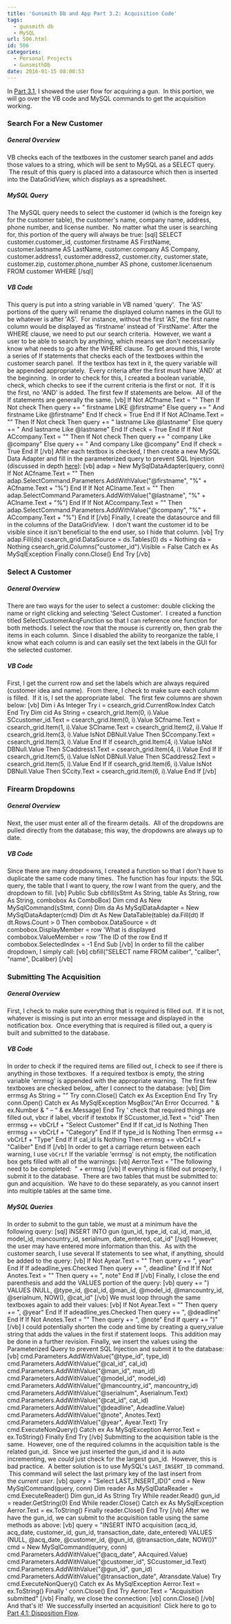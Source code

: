 ```yaml
---
title: 'Gunsmith Db and App Part 3.2: Acquisition Code'
tags:
  - gunsmith db
  - MySQL
url: 506.html
id: 506
categories:
  - Personal Projects
  - GunsmithDb
date: 2016-01-15 08:00:53
---
```


In [Part 3.1](http://www.techtrek.io/index.php/2016/01/12/gunsmith-db-and-app-part-3-1-acquisition-flow/), I showed the user flow for acquiring a gun.  In this portion, we will go over the VB code and MySQL commands to get the acquisition working.

### Search For a New Customer

##### General Overview

VB checks each of the textboxes in the customer search panel and adds those values to a string, which will be sent to MySQL as a SELECT query.  The result of this query is placed into a datasource which then is inserted into the DataGridView, which displays as a spreadsheet.

##### MySQL Query

The MySQL query needs to select the customer id (which is the foreign key for the customer table), the customer's name, company name, address, phone number, and license number.  No matter what the user is searching for, this portion of the query will always be true: \[sql\] SELECT customer.customer\_id, customer.firstname AS FirstName, customer.lastname AS LastName, customer.company AS Company, customer.address1, customer.address2, customer.city, customer.state, customer.zip, customer.phone\_number AS phone, customer.licensenum FROM customer WHERE \[/sql\]

##### VB Code

This query is put into a string variable in VB named 'query'.  The 'AS' portions of the query will rename the displayed column names in the GUI to be whatever is after 'AS'.  For instance, without the first 'AS', the first name column would be displayed as 'firstname' instead of 'FirstName'. After the WHERE clause, we need to put our search criteria.  However, we want a user to be able to search by anything, which means we don't necessarily know what needs to go after the WHERE clause. To get around this, I wrote a series of If statements that checks each of the textboxes within the customer search panel.  If the textbox has text in it, the query variable will be appended appropriately.  Every criteria after the first must have 'AND' at the beginning.  In order to check for this, I created a boolean variable, check, which checks to see if the current criteria is the first or not.  If it is the first, no 'AND' is added. The first few If statements are below.  All of the If statements are generally the same. \[vb\] If Not ACfname.Text = "" Then If Not check Then query += " firstname LIKE @firstname" Else query += " And firstname Like @firstname" End If check = True End If If Not AClname.Text = "" Then If Not check Then query += " lastname Like @lastname" Else query += " And lastname Like @lastname" End If check = True End If If Not ACcompany.Text = "" Then If Not check Then query += " company Like @company" Else query += " And company Like @company" End If check = True End If \[/vb\] After each textbox is checked, I then create a new MySQL Data Adapter and fill in the parameterized query to prevent SQL Injection (discussed in depth [here](http://www.techtrek.io/index.php/2016/01/05/sql-injection/)): \[vb\] adap = New MySqlDataAdapter(query, conn) If Not ACfname.Text = "" Then adap.SelectCommand.Parameters.AddWithValue("@firstname", "%" + ACfname.Text + "%") End If If Not AClname.Text = "" Then adap.SelectCommand.Parameters.AddWithValue("@lastname", "%" + AClname.Text + "%") End If If Not ACcompany.Text = "" Then adap.SelectCommand.Parameters.AddWithValue("@company", "%" + ACcompany.Text + "%") End If \[/vb\] Finally, I create the datasource and fill in the columns of the DataGridView.  I don't want the customer id to be visible since it isn't beneficial to the end user, so I hide that column. \[vb\] Try adap.Fill(ds) csearch\_grid.DataSource = ds.Tables(0) ds = Nothing da = Nothing csearch\_grid.Columns("customer_id").Visible = False Catch ex As MySqlException Finally conn.Close() End Try \[/vb\]

### Select A Customer

##### General Overview

There are two ways for the user to select a customer: double clicking the name or right clicking and selecting 'Select Customer'.  I created a function titled SelectCustomerAcqFunction so that I can reference one function for both methods. I select the row that the mouse is currently on, then grab the items in each column.  Since I disabled the ability to reorganize the table, I know what each column is and can easily set the text labels in the GUI for the selected customer.

##### VB Code

First, I get the current row and set the labels which are always required (customer idea and name).  From there, I check to make sure each column is filled.  If it is, I set the appropriate label.  The first few columns are shown below: \[vb\] Dim i As Integer Try i = csearch\_grid.CurrentRow.Index Catch End Try Dim cid As String = csearch\_grid.Item(0, i).Value SCcustomer\_id.Text = csearch\_grid.Item(0, i).Value SCfname.Text = csearch\_grid.Item(1, i).Value SClname.Text = csearch\_grid.Item(2, i).Value If csearch\_grid.Item(3, i).Value IsNot DBNull.Value Then SCcompany.Text = csearch\_grid.Item(3, i).Value End If If csearch\_grid.Item(4, i).Value IsNot DBNull.Value Then SCaddress1.Text = csearch\_grid.Item(4, i).Value End If If csearch\_grid.Item(5, i).Value IsNot DBNull.Value Then SCaddress2.Text = csearch\_grid.Item(5, i).Value End If If csearch\_grid.Item(6, i).Value IsNot DBNull.Value Then SCcity.Text = csearch\_grid.Item(6, i).Value End If \[/vb\]

### Firearm Dropdowns

##### General Overview

Next, the user must enter all of the firearm details.  All of the dropdowns are pulled directly from the database; this way, the dropdowns are always up to date.

##### VB Code

Since there are many dropdowns, I created a function so that I don't have to duplicate the same code many times.  The function has four inputs: the SQL query, the table that I want to query, the row I want from the query, and the dropdown to fill. \[vb\] Public Sub cbfill(sStmt As String, table As String, row As String, combobox As ComboBox) Dim cmd As New MySqlCommand(sStmt, conn) Dim da As MySqlDataAdapter = New MySqlDataAdapter(cmd) Dim dt As New DataTable(table) da.Fill(dt) If dt.Rows.Count > 0 Then combobox.DataSource = dt combobox.DisplayMember = row 'What is displayed combobox.ValueMember = row 'The ID of the row End If combobox.SelectedIndex = -1 End Sub \[/vb\] In order to fill the caliber dropdown, I simply call: \[vb\] cbfill("SELECT name FROM caliber", "caliber", "name", Dcaliber) \[/vb\]

### Submitting The Acquisition

##### General Overview

First, I check to make sure everything that is required is filled out.  If it is not, whatever is missing is put into an error message and displayed in the notification box.  Once everything that is required is filled out, a query is built and submitted to the database.

##### VB Code

In order to check if the required items are filled out, I check to see if there is anything in those textboxes.  If a required textbox is empty, the string variable 'errmsg' is appended with the appropriate warning.  The first few textboxes are checked below,, after I connect to the database: \[vb\] Dim errmsg As String = "" Try conn.Close() Catch ex As Exception End Try Try conn.Open() Catch ex As MySqlException MsgBox("An Error Occurred. " & ex.Number & “ – “ & ex.Message) End Try ' check that required things are filled out, vbcr if label, vbcrlf if textobx If SCcustomer\_id.Text = "cid" Then errmsg += vbCrLf + "Select Customer" End If If cat\_id Is Nothing Then errmsg += vbCrLf + "Category" End If If type\_id Is Nothing Then errmsg += vbCrLf + "Type" End If If cal\_id Is Nothing Then errmsg += vbCrLf + "Caliber" End If \[/vb\] In order to get a carriage return between each warning, I use `vbCrLf` If the variable 'errmsg' is not empty, the notification box gets filled with all of the warnings: \[vb\] Aerror.Text = "The following need to be completed:  " + errmsg \[/vb\] If everything is filled out properly, I submit it to the database.  There are two tables that must be submitted to: gun and acquisition.  We have to do these separately, as you cannot insert into multiple tables at the same time.

##### MySQL Queries

In order to submit to the gun table, we must at a minimum have the following query: \[sql\] INSERT INTO gun (gun\_id, type\_id, cal\_id, man\_id, model\_id, mancountry\_id, serialnum, date\_entered, cat\_id" \[/sql\] However, the user may have entered more information than this.  As with the customer search, I use several If statements to see what, if anything, should be added to the query: \[vb\] If Not Ayear.Text = "" Then query += ", year" End If If adeadline\_yes.Checked Then query += ", deadline" End If If Not Anotes.Text = "" Then query += ", note" End If \[/vb\] Finally, I close the end parenthesis and add the VALUES portion of the query: \[vb\] query += ") VALUES (NULL, @type\_id, @cal\_id, @man\_id, @model\_id, @mancountry\_id, @serialnum, NOW(), @cat\_id" \[/vb\] We must loop through the same textboxes again to add their values: \[vb\] If Not Ayear.Text = "" Then query += ", @year" End If If adeadline\_yes.Checked Then query += ", @deadline" End If If Not Anotes.Text = "" Then query += ", @note" End If query += ")" \[/vb\] I could potentially shorten the code and time by creating a query\_value string that adds the values in the first if statement loops.  This addition may be done in a further revision. Finally, we insert the values using the Parameterized Query to prevent SQL Injection and submit it to the database: \[vb\] cmd.Parameters.AddWithValue("@type\_id", type\_id) cmd.Parameters.AddWithValue("@cal\_id", cal\_id) cmd.Parameters.AddWithValue("@man\_id", man\_id) cmd.Parameters.AddWithValue("@model\_id", model\_id) cmd.Parameters.AddWithValue("@mancountry\_id", mancountry\_id) cmd.Parameters.AddWithValue("@serialnum", Aserialnum.Text) cmd.Parameters.AddWithValue("@cat\_id", cat\_id) cmd.Parameters.AddWithValue("@deadline", Adeadline.Value) cmd.Parameters.AddWithValue("@note", Anotes.Text) cmd.Parameters.AddWithValue("@year", Ayear.Text) Try cmd.ExecuteNonQuery() Catch ex As MySqlException Aerror.Text = ex.ToString() Finally End Try \[/vb\] Submitting to the acquisition table is the same.  However, one of the required columns in the acquisition table is the related gun\_id.  Since we just inserted the gun_id and it is auto incrementing, we _could_ just check for the largest gun_id.  However, this is bad practice.  A better solution is to use MySQL's `LAST_INSERT_ID` command.  This command will select the last primary key of the last insert from the _current user_. \[vb\] query = "Select LAST\_INSERT\_ID()" cmd = New MySqlCommand(query, conn) Dim reader As MySqlDataReader = cmd.ExecuteReader() Dim gun\_id As String Try While reader.Read() gun\_id = reader.GetString(0) End While reader.Close() Catch ex As MySqlException Aerror.Text = ex.ToString() Finally reader.Close() End Try \[/vb\] After we have the gun\_id, we can submit to the acquisition table using the same methods as above: \[vb\] query = "INSERT INTO acquisition (acq\_id, acq\_date, customer\_id, gun\_id, transaction\_date, date\_entered) VALUES (NULL, @acq\_date, @customer\_id, @gun\_id, @transaction\_date, NOW())" cmd = New MySqlCommand(query, conn) cmd.Parameters.AddWithValue("@acq\_date", AAcquired.Value) cmd.Parameters.AddWithValue("@customer\_id", SCcustomer\_id.Text) cmd.Parameters.AddWithValue("@gun\_id", gun\_id) cmd.Parameters.AddWithValue("@transaction_date", Atransdate.Value) Try cmd.ExecuteNonQuery() Catch ex As MySqlException Aerror.Text = ex.ToString() Finally ' conn.Close() End Try Aerror.Text = "Acquisition submitted" \[/vb\] Finally, we close the connection: \[vb\] conn.Close() \[/vb\] And that's it!  We successfully inserted an acquisition!  Click here to go to [Part 4.1: Disposition Flow](http://www.techtrek.io/gunsmith-db-and-app-part-4-1-disposition-flow/).
